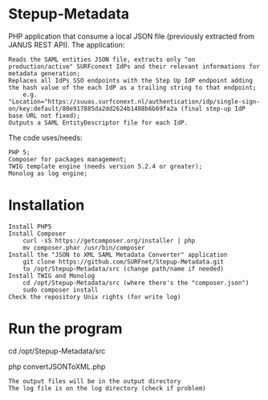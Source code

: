# Stepup-Metadata

PHP application that consume a local JSON file (previously extracted from JANUS REST API). The application:

    Reads the SAML entities JSON file, extracts only "on production/active" SURFconext IdPs and their relevant informations for metadata generation;
    Replaces all IdPs SSO endpoints with the Step Up IdP endpoint adding the hash value of the each IdP as a trailing string to that endpoint;
        e.g.  "Location="https://suuas.surfconext.nl/authentication/idp/single-sign-on/key:default/80e917885da2dd2624b1408b6b69fa2a (final step-up IdP base URL not fixed);
    Outputs a SAML EntityDescriptor file for each IdP.

The code uses/needs:

    PHP 5;
    Composer for packages management;
    TWIG template engine (needs version 5.2.4 or greater);
    Monolog as log engine;

# Installation

    Install PHP5
    Install Composer
        curl -sS https://getcomposer.org/installer | php
        mv composer.phar /usr/bin/composer
    Install the "JSON to XML SAML Metadata Converter" application
        git clone https://github.com/SURFnet/Stepup-Metadata.git
        to /opt/Stepup-Metadata/src (change path/name if needed)
    Install TWIG and Monolog
        cd /opt/Stepup-Metadata/src (where there's the "composer.json")
        sudo composer install
    Check the repository Unix rights (for write log)

# Run the program

cd /opt/Stepup-Metadata/src

php convertJSONToXML.php

    The output files will be in the output directory
    The log file is on the log directory (check if problem)
